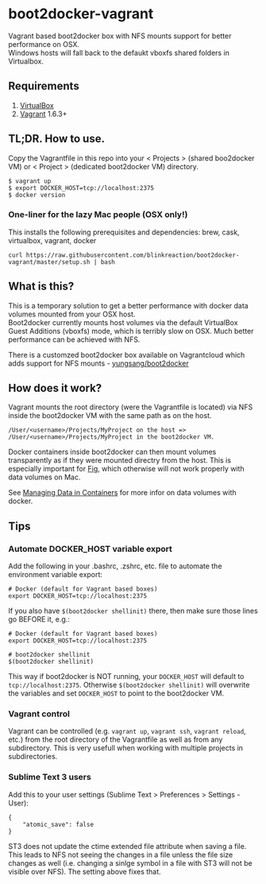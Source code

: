# boot2docker-vagrant
Vagrant based boot2docker box with NFS mounts support for better performance on OSX.  
Windows hosts will fall back to the defaukt vboxfs shared folders in Virtualbox.

## Requirements
1. [VirtualBox](https://www.virtualbox.org/)
2. [Vagrant](https://www.vagrantup.com/) 1.6.3+

## TL;DR. How to use.
Copy the Vagrantfile in this repo into your < Projects > (shared boo2docker VM) or < Project > (dedicated boot2docker VM) directory.

    $ vagrant up
    $ export DOCKER_HOST=tcp://localhost:2375
    $ docker version

### One-liner for the lazy Mac people (OSX only!)

This installs the following prerequisites and dependencies: brew, cask, virtualbox, vagrant, docker

    curl https://raw.githubusercontent.com/blinkreaction/boot2docker-vagrant/master/setup.sh | bash

## What is this?
This is a temporary solution to get a better performance with docker data volumes mounted from your OSX host.  
Boot2docker currently mounts host volumes via the default VirtualBox Guest Additions (vboxfs) mode, which is terribly slow on OSX. Much better performance can be achieved with NFS.

There is a customzed boot2docker box available on Vagrantcloud which adds support for NFS mounts - [yungsang/boot2docker]( https://vagrantcloud.com/yungsang/boxes/boot2docker)

## How does it work?
Vagrant mounts the root directory (were the Vagrantfile is located) via NFS inside the boot2docker VM with the same path as on the host.  

    /User/<username>/Projects/MyProject on the host => /User/<username>/Projects/MyProject in the boot2docker VM.

Docker containers inside boot2docker can then mount volumes transparently as if they were mounted directry from the host. This is especially important for [Fig](http://www.fig.sh), which otherwise will not work properly with data volumes on Mac.

See [Managing Data in Containers](https://docs.docker.com/userguide/dockervolumes/) for more infor on data volumes with docker.

## Tips

### Automate DOCKER_HOST variable export

Add the following in your .bashrc, .zshrc, etc. file to automate the environment variable export:

    # Docker (default for Vagrant based boxes)
    export DOCKER_HOST=tcp://localhost:2375

If you also have `$(boot2docker shellinit)` there, then make sure those lines go BEFORE it, e.g.:

    # Docker (default for Vagrant based boxes)
    export DOCKER_HOST=tcp://localhost:2375
    
    # boot2docker shellinit
    $(boot2docker shellinit)

This way if boot2docker is NOT running, your `DOCKER_HOST` will default to `tcp://localhost:2375`.
Otherwise `$(boot2docker shellinit)` will overwrite the variables and set `DOCKER_HOST` to point to the boot2docker VM.

### Vagrant control

Vagrant can be controlled (e.g. `vagrant up`, `vagrant ssh`, `vagrant reload`, etc.) from the root directory of the Vagrantfile as well as from any subdirectory. This is very usefull when working with multiple projects in subdirectories.

### Sublime Text 3 users

Add this to your user settings (Sublime Text > Preferences > Settings - User):

    {
        "atomic_save": false
    }

ST3 does not update the ctime extended file attribute when saving a file. This leads to NFS not seeing the changes in a file unless the file size changes as well (i.e. changing a sinlge symbol in a file with ST3 will not be visible over NFS). The setting above fixes that.
